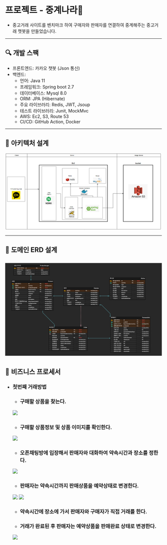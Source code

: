 # 프로젝트 - 중계나라🥕
- 중고거래 사이트를 벤치마크 하여 구매자와 판매자를 연결하여 중계해주는 중고거래 챗봇을 만들었습니다.
---
## 🔍 개발 스팩
- 프론트엔드: 카카오 챗봇 (Json 통신)
- 백엔드:
  - 언어: Java 11
  - 프레임워크: Spring boot 2.7
  - 데이터베이스: Mysql 8.0
  - ORM: JPA (Hibernate)
  - 주요 라이브러리: Redis, JWT, Jsoup
  - 테스트 라이브러리: Junit, MockMvc 
  - AWS: Ec2, S3, Route 53
  - CI/CD: GitHub Action, Docker
---
## 📮 아키텍처 설계
![img_1.png](img_1.png)

---
## 🚀 도메인 ERD 설계
![img.png](img.png)
---
## 🎯 비즈니스 프로세서  

- ### 첫번째 거래방법
  - ### 구매할 상품을 찾는다.
  ![](../이자카야구름/KakaoTalk_20231228_165006817.jpg)
  - ### 구매할 상품정보 및 상품 이미지를 확인한다.
  ![](../이자카야구름/KakaoTalk_20231228_165006378.jpg)
  - ### 오픈채팅방에 입장해서 판매자와 대화하여 약속시간과 장소를 정한다.
  ![](../이자카야구름/KakaoTalk_20231228_165006127.jpg)
  - ### 판매자는 약속시간까지 판매상품을 예약상태로 변경한다.
  ![](../이자카야구름/예약.jpg)
  ![](../이자카야구름/예약중상품.jpg)
  - ### 약속시간에 장소에 가서 판매자와 구매자가 직접 거래를 한다.
  - ### 거래가 완료된 후 판매자는 예약상품을 판매완료 상태로 변경한다.
  ![](../이자카야구름/KakaoTalk_20231228_165136680.jpg)




